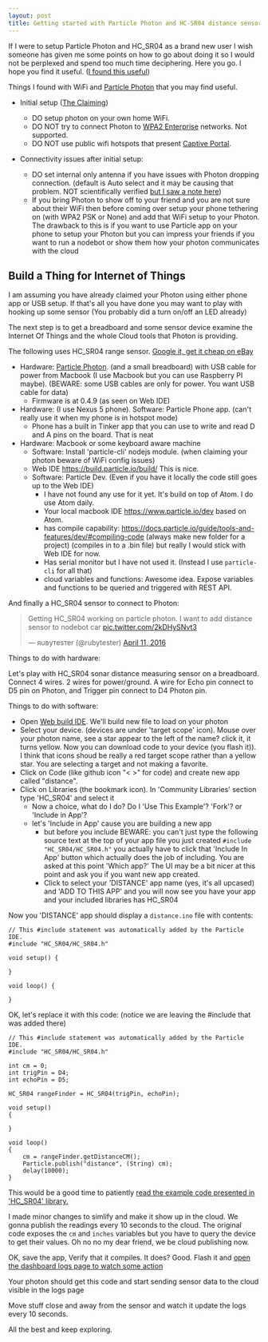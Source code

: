 ```yaml
---
layout: post
title: Getting started with Particle Photon and HC-SR04 distance sensor
---
```


If I were to setup Particle Photon and HC_SR04 as a brand new user I wish someone has given me some points on how to go about doing it so I would not be perplexed and spend too much time deciphering. Here you go. I hope you find it useful. ([I found this useful](https://community.particle.io/t/simple-photon-ping-sensor-hc-sr04/16737))

Things I found with WiFi and [Particle Photon](https://store.particle.io/collections/photon) that you may find useful.

- Initial setup ([The Claiming](https://docs.particle.io/guide/getting-started/start/photon/#connect-your-photon))
  - DO setup photon on your own home WiFi.
  - DO NOT try to connect Photon to [WPA2 Enterprise](https://community.particle.io/t/particle-in-the-enterprise/14085) networks. Not supported.
  - DO NOT use public wifi hotspots that present [Captive Portal](https://en.wikipedia.org/wiki/Captive_portal).

- Connectivity issues after initial setup:
  - DO set internal only antenna if you have issues with Photon dropping connection. (default is Auto select and it may be causing that problem. NOT scientifically verified [but I saw a note here](https://community.particle.io/t/photon-wifi-range/16735))
  - If you bring Photon to show off to your friend and you are not sure about their WiFi then before coming over setup your phone tethering on (with WPA2 PSK or None) and add that WiFi setup to your Photon. The drawback to this is if you want to use Particle app on your phone to setup your Photon but you can impress your friends if you want to run a nodebot or show them how your photon communicates with the cloud

## Build a Thing for Internet of Things

I am assuming you have already claimed your Photon using either phone app or USB setup. If that's all you have done you may want to play with hooking up some sensor (You probably did a turn on/off an LED already)

The next step is to get a breadboard and some sensor device examine the Internet Of Things and the whole Cloud tools that Photon is providing.

The following uses HC_SR04 range sensor. [Google it, get it cheap on eBay](https://www.google.com/search?q=HC_SR04+buy)

- Hardware: [Particle Photon](https://www.particle.io/). (and a small breadboard) with USB cable for power from Macbook (I use Macbook but you can use Raspberry PI maybe). (BEWARE: some USB cables are only for power. You want USB cable for data)
  - Firmware is at 0.4.9 (as seen on Web IDE)
- Hardware: (I use Nexus 5 phone). Software: Particle Phone app. (can't really use it when my phone is in hotspot mode)
  - Phone has a built in Tinker app that you can use to write and read D and A pins on the board. That is neat
- Hardware: Macbook or some keyboard aware machine
  - Software: Install 'particle-cli' nodejs module. (when claiming your photon beware of WiFi config issues)
  - Web IDE https://build.particle.io/build/ This is nice.
  - Software: Particle Dev. (Even if you have it locally the code still goes up to the Web IDE)
    - I have not found any use for it yet. It's build on top of Atom. I do use Atom daily.
    - Your local macbook IDE https://www.particle.io/dev based on Atom.
    - has compile capability:  https://docs.particle.io/guide/tools-and-features/dev/#compiling-code (always make new folder for a project) (compiles in to a .bin file) but really I would stick with Web IDE for now.
    - Has serial monitor but I have not used it. (Instead I use `particle-cli` for all that)
    - cloud variables and functions: Awesome idea. Expose variables and functions to be queried and triggered with REST API.

And finally a HC_SR04 sensor to connect to Photon:

<blockquote class="twitter-tweet" data-lang="en"><p lang="en" dir="ltr">Getting HC_SR04 working on particle photon. I want to add distance sensor to nodebot car <a href="https://t.co/2kDHySNvt3">pic.twitter.com/2kDHySNvt3</a></p>&mdash; яuвyтеsтеr (@rubytester) <a href="https://twitter.com/rubytester/status/719317099567407109">April 11, 2016</a></blockquote>
<script async src="//platform.twitter.com/widgets.js" charset="utf-8"></script>

Things to do with hardware:

Let's play with HC_SR04 sonar distance measuring sensor on a breadboard. Connect 4 wires. 2 wires for power/ground. A wire for Echo pin connect to D5 pin on Photon, and Trigger pin connect to D4 Photon pin.

Things to do with software:

- Open [Web build IDE](https://build.particle.io/build/new). We'll build new file to load on your photon
- Select your device. (devices are under 'target scope' icon). Mouse over your photon name, see a star appear to the left of the name? click it, it turns yellow. Now you can download code to your device (you flash it)). I think that icons shoud be really a red target scope rather than a yellow star. You are selecting a target and not making a favorite.
- Click on Code (like github icon "< >" for code) and create new app called "distance".
- Click on Libraries (the bookmark icon). In 'Community Libraries' section type 'HC_SR04' and select it
  - Now a choice, what do I do? Do I 'Use This Example'? 'Fork'? or 'Include in App'?
  - let's 'Include in App' cause you are building a new app
    - but before you include BEWARE: you can't just type the following source text at the top of your app file you just created `#include "HC_SR04/HC_SR04.h"`
     you actually have to click that 'Include In App' button which actually does the job of including. You are asked at this point 'Which app?' The UI may be a bit nicer at this point and ask you if you want new app created.
    - Click to select your 'DISTANCE' app name (yes, it's all upcased) and 'ADD TO THIS APP' and you will now see you have your app and your included libraries has HC_SR04

Now you 'DISTANCE' app should display a `distance.ino` file with contents:

```arduino
// This #include statement was automatically added by the Particle IDE.
#include "HC_SR04/HC_SR04.h"

void setup() {

}

void loop() {

}
```

OK, let's replace it with this code: (notice we are leaving the #include that was added there)


```arduino
// This #include statement was automatically added by the Particle IDE.
#include "HC_SR04/HC_SR04.h"

int cm = 0;
int trigPin = D4;
int echoPin = D5;

HC_SR04 rangeFinder = HC_SR04(trigPin, echoPin);

void setup()
{

}

void loop()
{
    cm = rangeFinder.getDistanceCM();
    Particle.publish("distance", (String) cm);
    delay(10000);
}
```

This would be a good time to patiently [read the example code presented in 'HC_SR04' library.](https://github.com/simonmonk/Spark_HC_SR04/blob/master/firmware/examples/HC_SR04_Variables.cpp)

I made minor changes to simlify and make it show up in the cloud. We gonna publish the readings every 10 seconds to the cloud. The original code exposes the `cm` and `inches` variables but you have to query the device to get their values. Oh no no my dear friend, we be cloud publishing now.

OK, save the app, Verify that it compiles. It does? Good. Flash it and [open the dashboard logs page to watch some action](https://dashboard.particle.io/user/logs)


Your photon should get this code and start sending sensor data to the cloud visible in the logs page

Move stuff close and away from the sensor and watch it update the logs every 10 seconds.

All the best and keep exploring.

